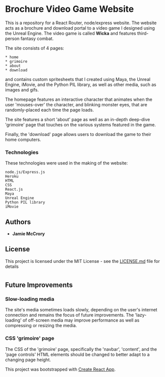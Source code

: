 # Brochure Video Game Website

This is a repository for a React Router, node/express website. The website acts as a brochure and download portal to a video game I designed using the Unreal Engine. The video game is called **Wicka** and features third-person fantasy combat.

The site consists of 4 pages:
```
* home
* grimoire
* about
* download
```
and contains custom spritesheets that I created using Maya, the Unreal Engine, iMovie, and the Python PIL library, as well as other media, such as images and gifs.

The homepage features an interactive character that animates when the user 'mouses-over' the character, and blinking monster eyes, that are randomly-placed each time the page loads.

The site features a short 'about' page as well as an in-depth deep-dive 'grimoire' page that touches on the various systems featured in the game.

Finally, the 'download' page allows users to download the game to their home computers.

### Technologies

These technologies were used in the making of the website:

```
node.js/Express.js
Heroku
HTML
CSS
React.js
Maya
Unreal Engine
Python PIL library
iMovie
```

## Authors

* **Jamie McCrory**

## License

This project is licensed under the MIT License - see the [LICENSE.md](LICENSE.md) file for details

# 

## Future Improvements

### Slow-loading media
The site's media sometimes loads slowly, depending on the user's internet connection and remains the focus of future improvements. The 'lazy-loading' of off-screen media may improve performance as well as compressing or resizing the media.

### CSS 'grimoire' page
The CSS of the 'grimoire' page, specifically the 'navbar', 'content', and the 'page controls' HTML elements should be changed to better adapt to a changing page height.

This project was bootstrapped with [Create React App](https://github.com/facebook/create-react-app).
